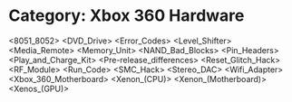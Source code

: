 # Category: Xbox 360 Hardware

<8051_8052>
<Case>
<Chatpad>
<DVD_Drive>
<Error_Codes>
<Ethernet>
<Falcon>
<Fusesets>
<GamePad>
<HDD>
<Headset>
<Jasper>
<Level_Shifter>
<Media_Remote>
<Memory>
<Memory_Unit>
<Motherboard>
<NAND>
<NAND_Bad_Blocks>
<Northbridge>
<Opus>
<Pin_Headers>
<Play_and_Charge_Kit>
<Pre-release_differences>
<R6T3>
<Reset_Glitch_Hack>
<RF_Module>
<Run_Code>
<SMC>
<SMC_Hack>
<Southbridge>
<Stereo_DAC>
<Trinity>
<UART>
<USB>
<Webcam>
<Wifi_Adapter>
<Xbox_360_Motherboard>
<Xenon>
<Xenon_(CPU)>
<Xenon_(Motherboard)>
<Xenos_(GPU)>
<Zephyr>